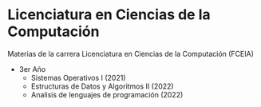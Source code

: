 # Licenciatura en Ciencias de la Computación
Materias de la carrera Licenciatura en Ciencias de la Computación (FCEIA)
- 3er Año
  - Sistemas Operativos I (2021)
  - Estructuras de Datos y Algoritmos II (2022) 
  - Analisis de lenguajes de programación (2022)

